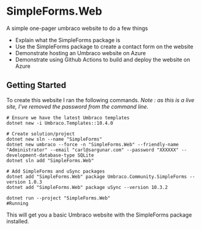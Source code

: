# SimpleForms.Web

A simple one-pager umbraco website to do a few things 

- Explain what the SimpleForms package is
- Use the SimpleForms package to create a contact form on the website
- Demonstrate hosting an Umbraco website on Azure
- Demonstrate using Github Actions to build and deploy the website on Azure

## Getting Started

To create this website I ran the following commands. *Note : as this is a live site, I've removed the password from the command line.*

    # Ensure we have the latest Umbraco templates
    dotnet new -i Umbraco.Templates::10.4.0

    # Create solution/project
    dotnet new sln --name "SimpleForms"
    dotnet new umbraco --force -n "SimpleForms.Web" --friendly-name "Administrator" --email "carl@sargunar.com" --password "XXXXXX" --development-database-type SQLite
    dotnet sln add "SimpleForms.Web"

    # Add SimpleForms and uSync packages
    dotnet add "SimpleForms.Web" package Umbraco.Community.SimpleForms --version 1.0.3
    dotnet add "SimpleForms.Web" package uSync --version 10.3.2

    dotnet run --project "SimpleForms.Web"
    #Running

This will get you a basic Umbraco website with the SimpleForms package installed.

